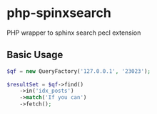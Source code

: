 php-spinxsearch
===============

PHP wrapper to sphinx search pecl extension

Basic Usage
-----------

```php
$qf = new QueryFactory('127.0.0.1', '23023');
        
$resultSet = $qf->find()
    ->in('idx_posts')
    ->match('If you can')
    ->fetch();
```
